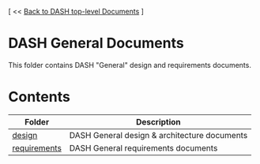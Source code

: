 [ << [Back to DASH top-level Documents](../README.md#contents) ]

# DASH General Documents

This folder contains DASH "General" design and requirements documents.

# Contents

| Folder                                                 | Description                                  |
| ------------------------------------------------------ | -------------------------------------------- |
| [design](design/README.md)                             | DASH General design & architecture documents |
| [requirements](requirements/README.md)                 | DASH General requirements documents         |

